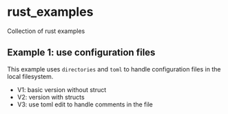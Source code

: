 # rust_examples
Collection of rust examples
## Example 1: use configuration files 
This example uses `directories` and `toml` to handle configuration
files in the local filesystem.
  - V1: basic version without struct
  - V2: version with structs
  - V3: use toml edit to handle comments in the file
